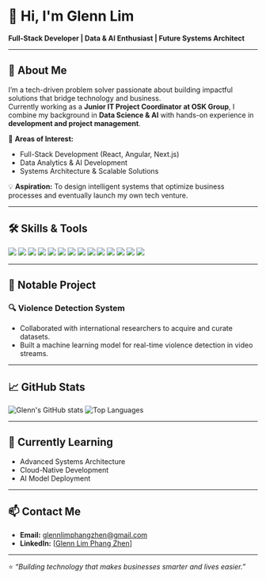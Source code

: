 # 👋 Hi, I'm Glenn Lim  
**Full-Stack Developer | Data & AI Enthusiast | Future Systems Architect**

---

## 🚀 About Me
I’m a tech-driven problem solver passionate about building impactful solutions that bridge technology and business.  
Currently working as a **Junior IT Project Coordinator at OSK Group**, I combine my background in **Data Science & AI** with hands-on experience in **development and project management**.

🌟 **Areas of Interest:**  
- Full-Stack Development (React, Angular, Next.js)  
- Data Analytics & AI Development  
- Systems Architecture & Scalable Solutions  

💡 **Aspiration:** To design intelligent systems that optimize business processes and eventually launch my own tech venture.

---

## 🛠️ Skills & Tools
<p>
<img src="https://img.shields.io/badge/Angular-DD0031?style=for-the-badge&logo=angular&logoColor=white"/>
<img src="https://img.shields.io/badge/React-20232A?style=for-the-badge&logo=react&logoColor=61DAFB"/>
<img src="https://img.shields.io/badge/Next.js-000000?style=for-the-badge&logo=nextdotjs&logoColor=white"/>
<img src="https://img.shields.io/badge/TypeScript-007ACC?style=for-the-badge&logo=typescript&logoColor=white"/>
<img src="https://img.shields.io/badge/JavaScript-F7DF1E?style=for-the-badge&logo=javascript&logoColor=black"/>
<img src="https://img.shields.io/badge/C%23-239120?style=for-the-badge&logo=c-sharp&logoColor=white"/>
<img src="https://img.shields.io/badge/Java-007396?style=for-the-badge&logo=java&logoColor=white"/>
<img src="https://img.shields.io/badge/Python-3776AB?style=for-the-badge&logo=python&logoColor=white"/>
<img src="https://img.shields.io/badge/Azure-0078D4?style=for-the-badge&logo=microsoftazure&logoColor=white"/>
<img src="https://img.shields.io/badge/Firebase-FFCA28?style=for-the-badge&logo=firebase&logoColor=black"/>
<img src="https://img.shields.io/badge/MySQL-4479A1?style=for-the-badge&logo=mysql&logoColor=white"/>
<img src="https://img.shields.io/badge/MariaDB-003545?style=for-the-badge&logo=mariadb&logoColor=white"/>
<img src="https://img.shields.io/badge/MSSQL-CC2927?style=for-the-badge&logo=microsoftsqlserver&logoColor=white"/>
<img src="https://img.shields.io/badge/Git-F05032?style=for-the-badge&logo=git&logoColor=white"/>
</p>

---

## 📌 Notable Project
### 🔍 Violence Detection System
- Collaborated with international researchers to acquire and curate datasets.  
- Built a machine learning model for real-time violence detection in video streams.  

---

## 📈 GitHub Stats
![Glenn's GitHub stats](https://github-readme-stats.vercel.app/api?username=captainblublu&show_icons=true&theme=radical)
![Top Languages](https://github-readme-stats.vercel.app/api/top-langs/?username=captainblublu&layout=compact&theme=radical)

---

## 🌱 Currently Learning
- Advanced Systems Architecture  
- Cloud-Native Development  
- AI Model Deployment  

---

## 📫 Contact Me
- **Email:** glennlimphangzhen@gmail.com  
- **LinkedIn:** [[Glenn Lim Phang Zhen](https://www.linkedin.com/in/glenn-lim-phang-zhen)]  

---
⭐️ *“Building technology that makes businesses smarter and lives easier.”*
